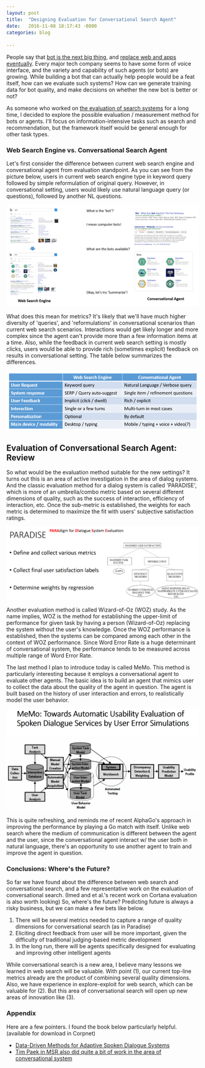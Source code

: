 ```yaml
---
layout: post
title:  "Designing Evaluation for Conversational Search Agent"
date:   2016-11-08 18:17:43 -0800
categories: blog

---
```


People say that [bot is the next big thing](https://backchannel.com/the-chat-bot-revolution-is-upon-us-f3fa9e0b380#.pa2kuf2i2), and [replace web and apps eventually](https://chatbotsmagazine.com/how-bots-will-completely-kill-websites-and-mobile-apps-656db8e6fc03#.toup438mt). Every major tech company seems to have some form of voice interface, and the variety and capability of such agents (or bots) are growing. While building a bot that can actually help people would be a feat itself, how can we evaluate such systems? How can we generate training data for bot quality, and make decisions on whether the new bot is better or not?

As someone who worked on [the evaluation of search systems](http://www.slideshare.net/lifidea/sigir-tutorial-on-ir-evaluation-designing-an-endtoend-offline-evaluation-pipeline) for a long time, I decided to explore the possible evaluation / measurement method for bots or agents. I'll focus on information-intensive tasks such as search and recommendation, but the framework itself would be general enough for other task types.

### Web Search Engine vs. Conversational Search Agent

Let's first consider the difference between current web search engine and conversational agent from evaluation standpoint. As you can see from the picture below, users in current web search engine type in keyword query followed by simple reformulation of original query. However, in conversational setting, users would likely use natural language query (or questions), followed by another NL questions.

![](/images/search_vs_agent.png)

What does this mean for metrics? It's likely that we'll have much higher diversity of 'queries', and 'reformulations' in conversational scenarios than current web search scenarios. Interactions would get likely longer and more complex since the agent can't provide more than a few information items at a time. Also, while the feedback in current web search setting is mostly clicks, users would be able to provide rich (sometimes explicit) feedback on results in conversational setting. The table below summarizes the differences.

![](/images/search_vs_agent2.png)

## Evaluation of Conversational Search Agent: Review

So what would be the evaluation method suitable for the new settings? It turns out this is an area of active investigation in the area of dialog systems. And the classic evaluation method for a dialog system is called 'PARADISE', which is more of an umbrella/combo metric based on several different dimensions of quality, such as the success of interaction, efficiency of interaction, etc. Once the sub-metric is established, the weights for each metric is determined to maximize the fit with users' subjective satisfaction ratings.

![](/images/paradise.png)

Another evaluation method is called Wizard-of-Oz (WOZ) study. As the name implies, WOZ is the method for establishing the upper-limit of performance for given task by having a person (Wizard-of-Oz) replacing the system without the user's knowledge. Once the WOZ performance is established, then the systems can be compared among each other in the context of WOZ performance. Since Word Error Rate is a huge determinant of conversational system, the performance tends to be measured across multiple range of Word Error Rate.

The last method I plan to introduce today is called MeMo. This method is particularly interesting because it employs a conversational agent to evaluate other agents. The basic idea is to build an agent that mimics user to collect the data about the quality of the agent in question. The agent is built based on the history of user interaction and errors, to realistically model the user behavior.

![](/images/memo.png)

This is quite refreshing, and reminds me of recent AlphaGo's approach in improving the performance by playing a Go match with itself. Unlike web search where the medium of communication is different between the agent and the user, since the conversational agent interact w/ the user both in natural language, there's an opportunity to use another agent to train and improve the agent in question.

### Conclusions: Where's the Future?

So far we have found about the difference between web search and conversational search, and a few representative work on the evaluation of conversational search. (Imed and et al.'s recent work on Cortana evaluation is also worth looking) So, where's the future? Predicting future is always a risky business, but we can make a few bets like below.

1. There will be several metrics needed to capture a range of quality dimensions for conversational search (as in Paradise)
2. Eliciting direct feedback from user will be more important, given the difficulty of traditional judging-based metric development
3. In the long run, there will be agents specifically designed for evaluating and improving other intelligent agents

While conversational search is a new area, I believe many lessons we learned in web search will be valuable. With point (1), our current top-line metrics already are the product of combining several quality dimensions. Also, we have experience in explore-exploit for web search, which can be valuable for (2). But this area of conversational search will open up new areas of innovation like (3).

### Appendix

Here are a few pointers. I found the book below particularly helpful. (available for download in Corpnet)

* [Data-Driven Methods for Adaptive Spoken Dialogue Systems](http://rd.springer.com/book/10.1007/978-1-4614-4803-7)
* [Tim Paek in MSR also did quite a bit of work in the area of conversational system](http://research.microsoft.com/en-us/um/people/timpaek/)
